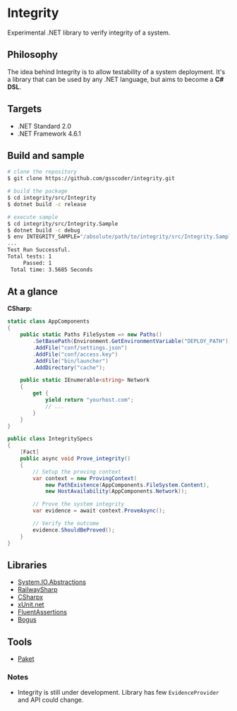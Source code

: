 # Integrity

Experimental .NET library to verify integrity of a system.

## Philosophy

The idea behind Integrity is to allow testability of a system deployment. It's a library that can be used by any .NET language, but aims to become a **C# DSL**.

## Targets

- .NET Standard 2.0
- .NET Framework 4.6.1

## Build and sample

```sh
# clone the repository
$ git clone https://github.com/gsscoder/integrity.git

# build the package
$ cd integrity/src/Integrity
$ dotnet build -c release

# execute sample
$ cd integrity/src/Integrity.Sample
$ dotnet build -c debug
$ env INTEGRITY_SAMPLE="/absolute/path/to/integrity/src/Integrity.Sample/data" dotnet test
...                                                                                                 
Test Run Successful.
Total tests: 1
     Passed: 1
 Total time: 3.5685 Seconds
```

## At a glance

**CSharp:**
```csharp
static class AppComponents 
{
    public static Paths FileSystem => new Paths()
        .SetBasePath(Environment.GetEnvironmentVariable("DEPLOY_PATH"))
        .AddFile("conf/settings.json")
        .AddFile("conf/access.key")
        .AddFile("bin/launcher")
        .AddDirectory("cache");

    public static IEnumerable<string> Network
    {
        get {
            yield return "yourhost.com";
            // ...
        }
    }
}

public class IntegritySpecs
{
    [Fact]
    public async void Prove_integrity()
    {
        // Setup the proving context
        var context = new ProvingContext(
            new PathExistence(AppComponents.FileSystem.Content),
            new HostAvailability(AppComponents.Network));

        // Prove the system integrity
        var evidence = await context.ProveAsync();

        // Verify the outcome
        evidence.ShouldBeProved();
    }
}
```

## Libraries

- [System.IO.Abstractions](https://github.com/System-IO-Abstractions/System.IO.Abstractions)
- [RailwaySharp](https://github.com/gsscoder/railwaysharp)
- [CSharpx](https://github.com/gsscoder/csharpx)
- [xUnit.net](https://github.com/xunit/xunit)
- [FluentAssertions](https://github.com/fluentassertions/fluentassertions)
- [Bogus](https://github.com/bchavez/Bogus)

## Tools

- [Paket](https://github.com/fsprojects/Paket)

### Notes

- Integrity is still under development. Library has few `EvidenceProvider` and API could change.